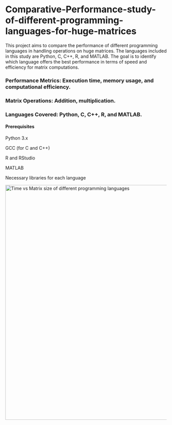 # Comparative-Performance-study-of-different-programming-languages-for-huge-matrices

This project aims to compare the performance of different programming languages in handling operations on huge matrices. The languages included in this study are Python, C, C++, R, and MATLAB. The goal is to identify which language offers the best performance in terms of speed and efficiency for matrix computations.

### Performance Metrics: Execution time, memory usage, and computational efficiency.
### Matrix Operations: Addition, multiplication.
### Languages Covered: Python, C, C++, R, and MATLAB.

#### Prerequisites

Python 3.x

GCC (for C and C++)

R and RStudio

MATLAB

Necessary libraries for each language 



<img width="733" alt="Time vs Matrix size of different programming languages" src="https://github.com/varadagupta20/Comparative-Performance-study-of-different-programming-languages-for-huge-matrices/assets/143926527/f5b8b565-c385-4a3f-bf1c-3977e1a0277b">
